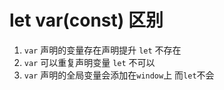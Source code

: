 # let var(const) 区别
1. `var` 声明的变量存在声明提升 `let` 不存在
2. `var` 可以重复声明变量 `let` 不可以
3. `var` 声明的全局变量会添加在`window`上 而`let`不会

